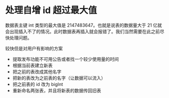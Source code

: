 # 处理自增 id 超过最大值

数据表主键 int 类型的最大值是 2147483647。也就是说表的数据量大于 21 亿就会出现插入不了的情况。此时数据表再插入就会报错了。我们当然需要在此之前尽快处理问题。

较快但是对用户有影响的方案

- 提取发布功能不可用公告或者找一个较少使用量的时间
- 根据当前表建立新表
- 把之前的表改成其他名字
- 把新的表改为之前表的名字（让数据可以流入）
- 把之前表的 id 改为 bigInt
- 重新命名两张表，并且将新表的数据传回旧表